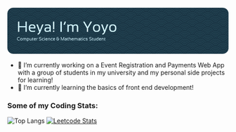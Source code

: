 ![Header](./Github-Header.png)
- 🔭 I’m currently working on a Event Registration and Payments Web App with a group of students in my university and my personal side projects for learning!
- 🌱 I’m currently learning the basics of front end development!

### Some of my Coding Stats:
![Top Langs](https://github-readme-stats.vercel.app/api/top-langs/?username=AlotOfTypos&layout=donut-vertical&theme=city_lights)
[![Leetcode Stats](https://leetcard.jacoblin.cool/AlotOfTypos?ext=activity)](https://leetcode.com/AlotOfTypos)

<!--
**AlotOfTypos/AlotOfTypos** is a ✨ _special_ ✨ repository because its `README.md` (this file) appears on your GitHub profile.

Here are some ideas to get you started:

- 🔭 I’m currently working on ...
- 🌱 I’m currently learning ...
- 👯 I’m looking to collaborate on ...
- 🤔 I’m looking for help with ...
- 💬 Ask me about ...
- 📫 How to reach me: ...
- 😄 Pronouns: ...
- ⚡ Fun fact: ...
-->
